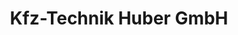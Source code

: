 ---
title: "Kfz-Technik Huber GmbH"
url: /langenbach/kfz-technik-huber-gmbh/
shop: Autowerkstatt
---
